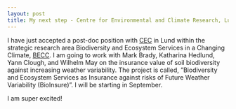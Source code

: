 ```yaml
---
layout: post
title: My next step - Centre for Environmental and Climate Research, Lund University
---
```


I have just accepted a post-doc position with [CEC](https://www.cec.lu.se/about-cec) in Lund within the strategic research area Biodiversity and Ecosystem Services in a Changing Climate, [BECC](http://www.becc.lu.se). I am going to work with Mark Brady, Katharina Hedlund, Yann Clough, and Wilhelm May on the insurance value of soil biodiversity against increasing weather variability. The project is called, ”Biodiversity and Ecosystem Services as Insurance against risks of Future Weather Variability (BioInsure)”. I will be starting in September.

I am super excited!
